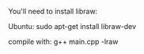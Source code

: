 You'll need to install libraw:

Ubuntu:
sudo apt-get install libraw-dev

compile with:
g++ main.cpp -lraw 
